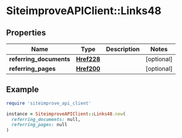 # SiteimproveAPIClient::Links48

## Properties

| Name | Type | Description | Notes |
| ---- | ---- | ----------- | ----- |
| **referring_documents** | [**Href228**](Href228.md) |  | [optional] |
| **referring_pages** | [**Href200**](Href200.md) |  | [optional] |

## Example

```ruby
require 'siteimprove_api_client'

instance = SiteimproveAPIClient::Links48.new(
  referring_documents: null,
  referring_pages: null
)
```

